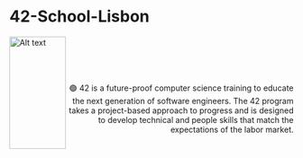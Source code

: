 # 42-School-Lisbon

<img align="left" src="https://upload.wikimedia.org/wikipedia/commons/8/8d/42_Logo.svg"  width="100" height="200" alt="Alt text" title="42 logo">
<br><br><br><br>
<p align="right">🟢 42 is a future-proof computer science training to educate the next generation of software engineers. The 42 program takes a project-based approach to progress and is        designed to develop technical and people skills that match the expectations of the labor market.</p>
